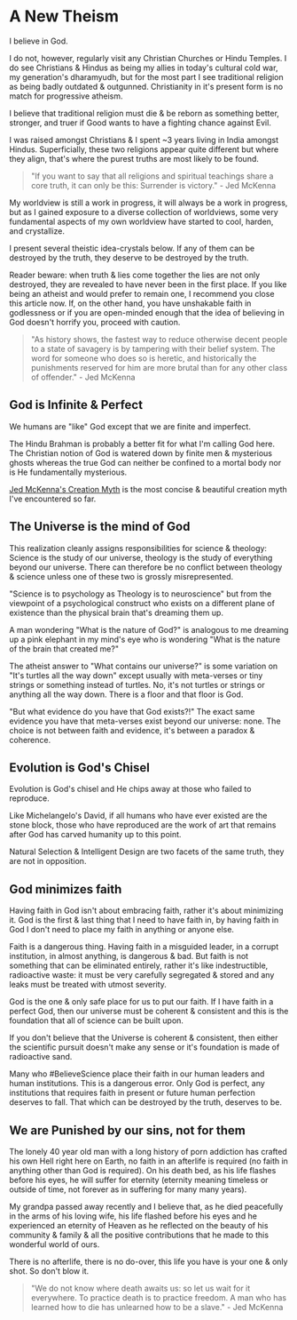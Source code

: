 
# A New Theism

I believe in God.

I do not, however, regularly visit any Christian Churches or Hindu Temples. I do see Christians & Hindus as being my allies in today's cultural cold war, my generation's dharamyudh, but for the most part I see traditional religion as being badly outdated & outgunned. Christianity in it's present form is no match for progressive atheism.

I believe that traditional religion must die & be reborn as something better, stronger, and truer if Good wants to have a fighting chance against Evil.

I was raised amongst Christians & I spent ~3 years living in India amongst Hindus. Superficially, these two religions appear quite different but where they align, that's where the purest truths are most likely to be found.

> "If you want to say that all religions and spiritual teachings share a core truth, it can only be this: Surrender is victory." - Jed McKenna

My worldview is still a work in progress, it will always be a work in progress, but as I gained exposure to a diverse collection of worldviews, some very fundamental aspects of my own worldview have started to cool, harden, and crystallize.

I present several theistic idea-crystals below. If any of them can be destroyed by the truth, they deserve to be destroyed by the truth.

Reader beware: when truth & lies come together the lies are not only destroyed, they are revealed to have never been in the first place. If you like being an atheist and would prefer to remain one, I recommend you close this article now. If, on the other hand, you have unshakable faith in godlessness or if you are open-minded enough that the idea of believing in God doesn't horrify you, proceed with caution.

> "As history shows, the fastest way to reduce otherwise decent people to a state of savagery is by tampering with their belief system. The word for someone who does so is heretic, and historically the punishments reserved for him are more brutal than for any other class of offender." - Jed McKenna

## God is Infinite & Perfect

We humans are "like" God except that we are finite and imperfect.

The Hindu Brahman is probably a better fit for what I'm calling God here. The Christian notion of God is watered down by finite men & mysterious ghosts whereas the true God can neither be confined to a mortal body nor is He fundamentally mysterious.

[Jed McKenna's Creation Myth](https://youtu.be/9Njhgz5Hspw?t=30) is the most concise & beautiful creation myth I've encountered so far.

## The Universe is the mind of God

This realization cleanly assigns responsibilities for science & theology: Science is the study of our universe, theology is the study of everything beyond our universe. There can therefore be no conflict between theology & science unless one of these two is grossly misrepresented.

"Science is to psychology as Theology is to neuroscience" but from the viewpoint of a psychological construct who exists on a different plane of existence than the physical brain that's dreaming them up.

A man wondering "What is the nature of God?" is analogous to me dreaming up a pink elephant in my mind's eye who is wondering "What is the nature of the brain that created me?"

The atheist answer to "What contains our universe?" is some variation on "It's turtles all the way down" except usually with meta-verses or tiny strings or something instead of turtles. No, it's not turtles or strings or anything all the way down. There is a floor and that floor is God.

"But what evidence do you have that God exists?!" The exact same evidence you have that meta-verses exist beyond our universe: none. The choice is not between faith and evidence, it's between a paradox & coherence.

## Evolution is God's Chisel

Evolution is God's chisel and He chips away at those who failed to reproduce.

Like Michelangelo's David, if all humans who have ever existed are the stone block, those who have reproduced are the work of art that remains after God has carved humanity up to this point.

Natural Selection & Intelligent Design are two facets of the same truth, they are not in opposition.


## God minimizes faith

Having faith in God isn't about embracing faith, rather it's about minimizing it. God is the first & last thing that I need to have faith in, by having faith in God I don't need to place my faith in anything or anyone else.

Faith is a dangerous thing. Having faith in a misguided leader, in a corrupt institution, in almost anything, is dangerous & bad. But faith is not something that can be eliminated entirely, rather it's like indestructible, radioactive waste: it must be very carefully segregated & stored and any leaks must be treated with utmost severity.

God is the one & only safe place for us to put our faith. If I have faith in a perfect God, then our universe must be coherent & consistent and this is the foundation that all of science can be built upon.

If you don't believe that the Universe is coherent & consistent, then either the scientific pursuit doesn't make any sense or it's foundation is made of radioactive sand.

Many who #BelieveScience place their faith in our human leaders and human institutions. This is a dangerous error. Only God is perfect, any institutions that requires faith in present or future human perfection deserves to fall. That which can be destroyed by the truth, deserves to be.

## We are Punished by our sins, not for them

The lonely 40 year old man with a long history of porn addiction has crafted his own Hell right here on Earth, no faith in an afterlife is required (no faith in anything other than God is required). On his death bed, as his life flashes before his eyes, he will suffer for eternity (eternity meaning timeless or outside of time, not forever as in suffering for many many years).

My grandpa passed away recently and I believe that, as he died peacefully in the arms of his loving wife, his life flashed before his eyes and he experienced an eternity of Heaven as he reflected on the beauty of his community & family & all the positive contributions that he made to this wonderful world of ours.

There is no afterlife, there is no do-over, this life you have is your one & only shot. So don't blow it.

> "We do not know where death awaits us: so let us wait for it everywhere. To practice death is to practice freedom. A man who has learned how to die has unlearned how to be a slave." - Jed McKenna